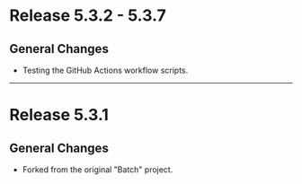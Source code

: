 # Release 5.3.2 - 5.3.7

## General Changes

- Testing the GitHub Actions workflow scripts.

______________________________________________________________________

# Release 5.3.1

## General Changes

- Forked from the original "Batch" project.
